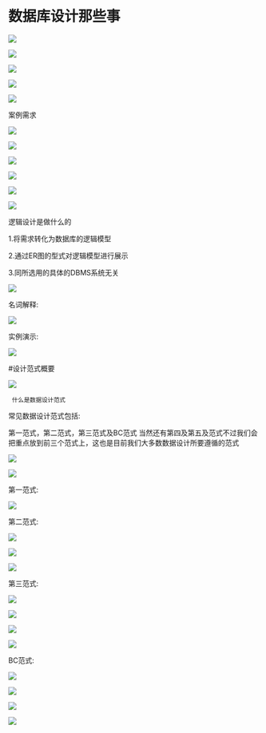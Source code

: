 # 数据库设计那些事

![](http://i.imgur.com/QSqBo7D.png)


![](http://i.imgur.com/zPGZgSo.png)


![](http://i.imgur.com/gGxgW6O.png)


![](http://i.imgur.com/8IPIIxA.png)

![](http://i.imgur.com/q77NIOU.png)

案例需求

![](http://i.imgur.com/3yXMKTJ.png)


![](http://i.imgur.com/DIV96m1.png)


![](http://i.imgur.com/DpOQiPi.png)


![](http://i.imgur.com/CKUA6YV.png)


![](http://i.imgur.com/Pxqk6PH.png)

![](http://i.imgur.com/ZmU9nwS.png)

逻辑设计是做什么的

1.将需求转化为数据库的逻辑模型

2.通过ER图的型式对逻辑模型进行展示

3.同所选用的具体的DBMS系统无关

![](http://i.imgur.com/JzCK6oc.png)

名词解释:

![](http://i.imgur.com/GYECfYg.png)

实例演示:

![](http://i.imgur.com/AAeRd5C.png)


#设计范式概要

![](http://i.imgur.com/6yoAJfP.png)
     
     什么是数据设计范式

常见数据设计范式包括:

第一范式，第二范式，第三范式及BC范式 当然还有第四及第五及范式不过我们会把重点放到前三个范式上，这也是目前我们大多数数据设计所要遵循的范式

![](http://i.imgur.com/g3mV7Az.png)

![](http://i.imgur.com/ej0X43J.png)

第一范式:

![](http://i.imgur.com/o3kw5J3.png)

第二范式:

![](http://i.imgur.com/49lOrKR.png)

![](http://i.imgur.com/y55L5RD.png)

![](http://i.imgur.com/RqcoTWc.png)

第三范式:

![](http://i.imgur.com/YKj5jvn.png)

![](http://i.imgur.com/8xXGWH3.png)

![](http://i.imgur.com/sUOmPaC.png)

![](http://i.imgur.com/YVzYC8f.png)


BC范式:

![](http://i.imgur.com/hLVv5LK.png)

![](http://i.imgur.com/DE6eauS.png)

![](http://i.imgur.com/0oNA1pP.png)

![](http://i.imgur.com/nYdSsNO.png)







